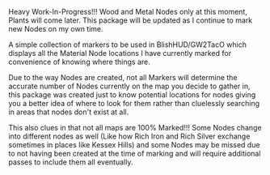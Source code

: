 Heavy Work-In-Progress!!! Wood and Metal Nodes only at this moment, Plants will come later. This package will be updated as I continue to mark new Nodes on my own time.

A simple collection of markers to be used in BlishHUD/GW2TacO which displays all the Material Node locations I have currently marked for convenience of knowing where things are. 

Due to the way Nodes are created, not all Markers will determine the accurate number of Nodes currently on the map you decide to gather in, 
this package was created just to know potential locations for nodes giving you a better idea of where to look for them rather than cluelessly searching in areas that nodes don't exist at all.

This also clues in that not all maps are 100% Marked!!! Some Nodes change into different nodes as well (Like how Rich Iron and Rich Silver exchange sometimes in places like Kessex Hills)
and some Nodes may be missed due to not having been created at the time of marking and will require additional passes to include them all eventually.
